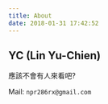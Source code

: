 ```yaml
---
title: About
date: 2018-01-31 17:42:52
---
```


## YC (Lin Yu-Chien)

應該不會有人來看吧?

Mail: `npr286rx@gmail.com`
